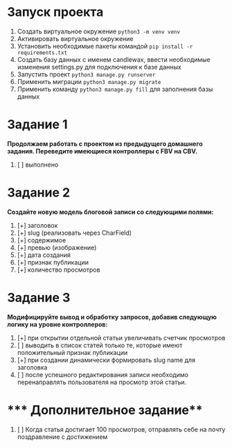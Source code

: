 # **Запуск проекта**
1. Создать виртуальное окружение `python3 -m venv venv`
2. Активировать виртуальное окружение
3. Установить необходимые пакеты командой `pip install -r requirements.txt`
4. Создать базу данных с именем candlewax, ввести необходимые изменения settings.py для подключения к базе данных
5. Запустить проект `python3 manage.py runserver`
6. Применить миграции `python3 manage.py migrate`
7. Применить команду `python3 manage.py fill` для заполнения базы данных


# **Задание 1**

**Продолжаем работать с проектом из предыдущего домашнего задания. Переведите имеющиеся контроллеры с FBV на CBV.**

1. [ ] выполнено


# **Задание 2**

**Создайте новую модель блоговой записи со следующими полями:**

1. [+] заголовок
2. [+] slug (реализовать через CharField)
3. [+] содержимое
4. [+] превью (изображение)
5. [+] дата создания
6. [+] признак публикации
7. [+] количество просмотров

# **Задание 3**

**Модифицируйте вывод и обработку запросов, добавив следующую логику на уровне контроллеров:**

1. [+] при открытии отдельной статьи увеличивать счетчик просмотров
2. [ ] выводить в список статей только те, которые имеют положительный признак публикации
3. [+] при создании динамически формировать slug name для заголовка
4. [ ] после успешного редактирования записи необходимо перенаправлять пользователя на просмотр этой статьи.

# *** Дополнительное задание**

1. [ ] Когда статья достигает 100 просмотров, отправлять себе на почту поздравление с достижением